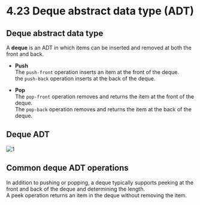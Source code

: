 # 4.23 Deque abstract data type (ADT)

## Deque abstract data type
A **deque** is an ADT in which items can be inserted and removed at both the front and back.   
* **Push**   
The ``push-front`` operation inserts an item at the front of the deque.   
the ``push-back`` operation inserts at the back of the deque.   

* **Pop**   
The ``pop-front`` operation removes and returns the item at the front of the deque.   
The ``pop-back`` operation removes and returns the item at the back of the deque.   

## Deque ADT
![1](https://github.com/ijaejun1025/CIS223-Algorithms/assets/154036705/4a89741b-1fd6-471b-9357-81ec981db44a)

## Common deque ADT operations
In addition to pushing or popping, a deque typically supports peeking at the front and back of the deque and determining the length.   
A peek operation returns an item in the deque without removing the item.

